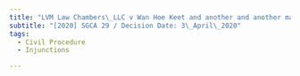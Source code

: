 ```yaml
---
title: "LVM Law Chambers\_LLC v Wan Hoe Keet and another and another matter"
subtitle: "[2020] SGCA 29 / Decision Date: 3\_April\_2020"
tags:
  - Civil Procedure
  - Injunctions

---
```

